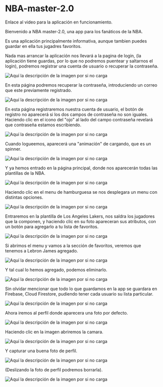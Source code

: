 # NBA-master-2.0
Enlace al video para la aplicación en funcionamiento.


Bienvenido a NBA master-2.0, una app para los fanáticos de la NBA.

Es una aplicación principalmente informativa, aunque tambien puedes guardar en ella tus jugadres favoritos.


Nada mas arrancar la aplicación nos llevará a la pagina de login, (la aplicación tiene guardas, por lo que no podremos puentear y saltarnos el login), podremos registrar una cuenta de usuario o recuperar la contraseña.

![Aquí la descripción de la imagen por si no carga](https://github.com/AdrianJimenezMontilla/NBA-master-v2/blob/master/imagenes/a1.png)


En esta página podremos recuperar la contraseña, introduciendo un correo que este previamente registrado.

![Aquí la descripción de la imagen por si no carga](https://github.com/AdrianJimenezMontilla/NBA-master-v2/blob/master/imagenes/a2.png)

En esta página registraremos nuestra cuenta de usuario, el botón de registro no aparecerá si los dos campos de contraseña no son iguales. Haciendo clic en el icono del "ojo" al lado del campo contraseña revelará que contraseña estamos escribiendo.



![Aquí la descripción de la imagen por si no carga](https://github.com/AdrianJimenezMontilla/NBA-master-v2/blob/master/imagenes/a3.png)

Cuando logueemos, aparecerá una "animación" de cargando, que es un spinner.


![Aquí la descripción de la imagen por si no carga](https://github.com/AdrianJimenezMontilla/NBA-master-v2/blob/master/imagenes/a4.png)

Y ya hemos entrado en la página principal, donde nos aparecerán todas las plantillas de la NBA.

![Aquí la descripción de la imagen por si no carga](https://github.com/AdrianJimenezMontilla/NBA-master-v2/blob/master/imagenes/a5.png)

Haciendo clic en el menu de hamburguesa se nos desplegara un menu con distintas opciones.

![Aquí la descripción de la imagen por si no carga](https://github.com/AdrianJimenezMontilla/NBA-master-v2/blob/master/imagenes/a6.png)

Entraremos en la plantilla de Los Angeles Lakers, nos saldra los jugadores que la componen, y haciendo clic en su foto apareceran sus atributos, con un botón para agregarlo a tu lista de favoritos.

![Aquí la descripción de la imagen por si no carga](https://github.com/AdrianJimenezMontilla/NBA-master-v2/blob/master/imagenes/a7.png)

Si abrimos el menu y vamos a la sección de favoritos, veremos que tenemos a Lebron James agregado.

![Aquí la descripción de la imagen por si no carga](https://github.com/AdrianJimenezMontilla/NBA-master-v2/blob/master/imagenes/a8.png)

 Y tal cual lo hemos agregado, podemos eliminarlo.

![Aquí la descripción de la imagen por si no carga](https://github.com/AdrianJimenezMontilla/NBA-master-v2/blob/master/imagenes/a9.png)

Sin olvidar mencionar que todo lo que guardamos en la app se guardara en Firebase, Cloud Firestore, pudiendo tener cada usuario su lista particular.

![Aquí la descripción de la imagen por si no carga](https://github.com/AdrianJimenezMontilla/NBA-master-v2/blob/master/imagenes/a10.png)

Ahora iremos al perfil donde aparecera una foto por defecto.

![Aquí la descripción de la imagen por si no carga](https://github.com/AdrianJimenezMontilla/NBA-master-v2/blob/master/imagenes/a11.png)

Haciendo clic en la imagen abriremos la camara.

![Aquí la descripción de la imagen por si no carga](https://github.com/AdrianJimenezMontilla/NBA-master-v2/blob/master/imagenes/a12.png)

Y capturar una buena foto de perfil. 

![Aquí la descripción de la imagen por si no carga](https://github.com/AdrianJimenezMontilla/NBA-master-v2/blob/master/imagenes/a13.png)

(Deslizando la foto de perfil podremos borrarla).

![Aquí la descripción de la imagen por si no carga](https://github.com/AdrianJimenezMontilla/NBA-master-v2/blob/master/imagenes/a14.png)


